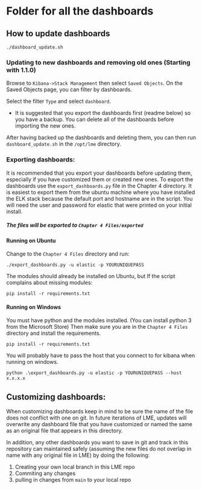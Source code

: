 # Folder for all the dashboards


## How to update dashboards
```
./dashboard_update.sh
```

### Updating to new dashboards and removing old ones (Starting with 1.1.0)
Browse to `Kibana->Stack Management` then select `Saved Objects`.
On the Saved Objects page, you can filter by dashboards.

Select the filter `Type` and select `dashboard`. 

* It is suggested that you export the dashboards first (readme below) so you have a backup. 
You can delete all of the dashboards before importing the new ones. 

After having backed up the dashboards and deleting them, you can then run 
`dashboard_update.sh` in the `/opt/lme` directory. 


### Exporting dashboards:
It is recommended that you export your dashboards before updating them, especially if you have customized them or created new ones. 
To export the dashboards use the `export_dashboards.py` file in the Chapter 4 directory. 
It is easiest to export them from the ubuntu machine where you have installed the ELK stack because the 
default port and hostname are in the script. You will need the user and password for elastic that were printed
on your initial install. 

##### The files will be exported to `Chapter 4 Files/exported`

#### Running on Ubuntu
Change to the `Chapter 4 Files` directory and run:
```
./export_dashboards.py -u elastic -p YOURUNIQUEPASS
```
The modules should already be installed on Ubuntu, but If the script complains about missing modules:
```
pip install -r requirements.txt 
```

#### Running on Windows
You must have python and the modules installed. (You can install python 3 from the Microsoft Store) Then make 
sure you are in the `Chapter 4 Files` directory and install the requirements.
```
pip install -r requirements.txt
``` 

You will probably have to pass the host that you connect to for kibana when running on windows.
```
python .\export_dashboards.py -u elastic -p YOURUNIQUEPASS --host x.x.x.x
```

## Customizing dashboards:
When customizing dashboards keep in mind to be sure the name of the file does not conflict with one on git. In future iterations of LME, updates will overwrite any dashboard file that you have customized or named the same as an original file that appears in this directory. 

In addition, any other dashboards you want to save in git and track in this repository can maintained safely (assuming the new files do not overlap in name with any original file in LME) by doing the following:
  1. Creating your own local branch in this LME repo
  2. Commiting any changes
  3. pulling in changes from `main` to your local repo


